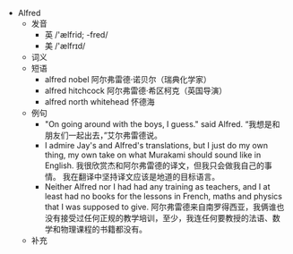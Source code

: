 - Alfred
  - 发音
    - 英 /'ælfrid; -fred/
    - 美 /'ælfrɪd/
  - 词义
  - 短语
    - alfred nobel 阿尔弗雷德·诺贝尔（瑞典化学家）
    - alfred hitchcock 阿尔弗雷德·希区柯克（英国导演）
    - alfred north whitehead 怀德海
  - 例句
    - "On going around with the boys, I guess." said Alfred. “我想是和朋友们一起出去，”艾尔弗雷德说。
    - I admire Jay's and Alfred's translations, but I just do my own thing, my own take on what Murakami should sound like in English. 我很欣赏杰和阿尔弗雷德的译文，但我只会做我自己的事情。 我在翻译中坚持译文应该是地道的目标语言。
    - Neither Alfred nor I had had any training as teachers, and I at least had no books for the lessons in French, maths and physics that I was supposed to give. 阿尔弗雷德来自南罗得西亚，我俩谁也没有接受过任何正规的教学培训，至少，我连任何要教授的法语、数学和物理课程的书籍都没有。
  - 补充